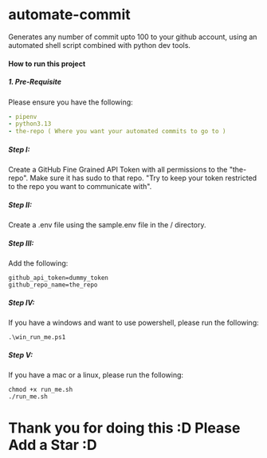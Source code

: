# automate-commit
Generates any number of commit upto 100 to your github account, using an automated shell script combined with python dev tools. 

#### How to run this project

##### 1. Pre-Requisite
Please ensure you have the following:
```yaml
- pipenv
- python3.13
- the-repo ( Where you want your automated commits to go to )
```

##### Step I: 
Create a GitHub Fine Grained API Token with all permissions to the "the-repo". Make sure it has sudo to that repo. "Try to keep your token restricted to the repo you want to communicate with".

##### Step II: 
Create a .env file using the sample.env file in the / directory.

##### Step III:
Add the following:

``` shell
github_api_token=dummy_token
github_repo_name=the_repo
```

##### Step IV: 
If you have a windows and want to use powershell, please run the following:

``` shell
.\win_run_me.ps1
```

##### Step V: 
If you have a mac or a linux, please run the following:

``` shell
chmod +x run_me.sh
./run_me.sh
```

# Thank you for doing this :D  Please Add a Star :D 